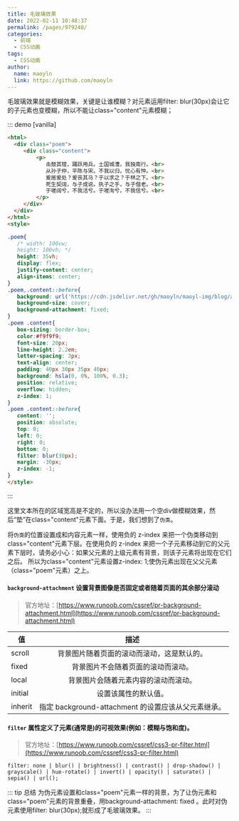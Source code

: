 ```yaml
---
title: 毛玻璃效果
date: 2022-02-11 10:48:37
permalink: /pages/979248/
categories:
  - 前端
  - CSS动画
tags:
  - CSS动画
author:
  name: maoyln
  link: https://github.com/maoyln
---
```


毛玻璃效果就是模糊效果，关键是让谁模糊？对元素运用filter: blur(30px)会让它的子元素也变模糊，所以不能让class="content"元素模糊；


::: demo [vanilla]
``` html
<html>
  <div class="poem">
     <div class="content">
         <p>
            击鼓其镗，踊跃用兵。土国城漕，我独南行。<br>
            从孙子仲，平陈与宋。不我以归，忧心有忡。<br>
            爰居爰处？爰丧其马？于以求之？于林之下。<br>
            死生契阔，与子成说。执子之手，与子偕老。<br>
            于嗟阔兮，不我活兮。于嗟洵兮，不我信兮。<br>
         </p>
     </div>
  </div>
</html>
<style>

.poem{
   /* width: 100vw;
   height: 100vh; */
   height: 35vh;
   display: flex;
   justify-content: center;
   align-items: center;
}
.poem,.content::before{
   background: url('https://cdn.jsdelivr.net/gh/maoyln/maoyl-img/blog/autumn-scenery.jpg');
   background-size: cover;
   background-attachment: fixed;
}
.poem .content{
   box-sizing: border-box;
   color:#f9f9f9;
   font-size: 20px;
   line-height: 2.2em;
   letter-spacing: 3px;
   text-align: center;
   padding: 40px 30px 35px 40px;
   background: hsla(0, 0%, 100%, 0.3);
   position: relative;
   overflow: hidden;
   z-index: 1;
}
.poem .content::before{
   content: '';
   position: absolute;
   top: 0;
   left: 0;
   right: 0;
   bottom: 0;
   filter: blur(30px);
   margin: -30px;
   z-index: -1;
}
</style>
```
:::

这里文本所在的区域宽高是不定的，所以没办法用一个空div做模糊效果，然后“垫”在class="content"元素下面。于是，我们想到了`伪类`。


将`伪类`的位置设置成和内容元素一样，使用负的 z-index 来把一个伪类移动到class="content"元素下层。在使用负的 z-index 来把一个子元素移动到它的父元素下层时，请务必小心：如果父元素的上级元素有背景，则该子元素将出现在它们之后。 所以为class="content"元素设置z-index: 1;使伪元素出现在父父元素（class="poem"元素）之上。


####  `background-attachment` 设置背景图像是否固定或者随着页面的其余部分滚动 
  > 官方地址：[https://www.runoob.com/cssref/pr-background-attachment.html](https://www.runoob.com/cssref/pr-background-attachment.html)
  
| 值            | 描述           |
| ------------- |:-------------:|
| scroll      | 背景图片随着页面的滚动而滚动，这是默认的。 |
| fixed       | 背景图片不会随着页面的滚动而滚动。      |
| local       | 背景图片会随着元素内容的滚动而滚动。      |
| initial     | 设置该属性的默认值。      |
| inherit     | 指定 background-attachment 的设置应该从父元素继承。      |


#### `filter` 属性定义了元素(通常是<img>)的可视效果(例如：模糊与饱和度)。
  > 官方地址：[https://www.runoob.com/cssref/css3-pr-filter.html](https://www.runoob.com/cssref/css3-pr-filter.html)
```
filter: none | blur() | brightness() | contrast() | drop-shadow() | grayscale() | hue-rotate() | invert() | opacity() | saturate() | sepia() | url();
```

::: tip 总结
为伪元素设置和class="poem"元素一样的背景，为了让伪元素和class="poem"元素的背景重叠，用background-attachment: fixed 。此时对伪元素使用filter: blur(30px);就形成了毛玻璃效果。
:::
